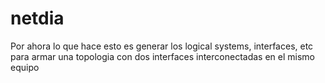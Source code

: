 # netdia
Por ahora lo que hace esto es generar los logical systems, interfaces, etc para armar una topologia con dos interfaces interconectadas en el mismo equipo
